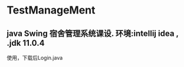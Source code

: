 # TestManageMent
java Swing 宿舍管理系统课设.
环境:intellij idea ,  
     .jdk 11.0.4
-------------------
使用，下载后Login.java
